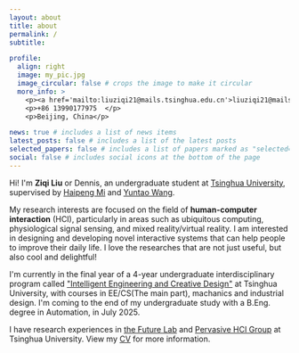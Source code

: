 ```yaml
---
layout: about
title: about
permalink: /
subtitle: 

profile:
  align: right
  image: my_pic.jpg
  image_circular: false # crops the image to make it circular
  more_info: >
    <p><a href='mailto:liuziqi21@mails.tsinghua.edu.cn'>liuziqi21@mails.tsinghua.edu.cn</a></p>
    <p>+86 13990177975  </p>
    <p>Beijing, China</p>

news: true # includes a list of news items
latest_posts: false # includes a list of the latest posts
selected_papers: false # includes a list of papers marked as "selected={true}"
social: false # includes social icons at the bottom of the page
---
```


Hi! I'm **Ziqi Liu** or Dennis, an undergraduate student at [Tsinghua University](https://www.tsinghua.edu.cn/en/), supervised by [Haipeng Mi](https://www.milab.design/team-1/mi-haipeng) and [Yuntao Wang](https://pi.cs.tsinghua.edu.cn/lab/people/YuntaoWang/en/). 

My research interests are focused on the field of **human-computer interaction** (HCI), particularly in areas such as ubiquitous computing, physiological signal sensing, and mixed reality/virtual reality. I am interested in designing and developing novel interactive systems that can help people to improve their daily life. I love the researches that are not just useful, but also cool and delightful!

I'm currently in the final year of a 4-year undergraduate interdisciplinary program called ["Intelligent Engineering and Creative Design"](https://www.xyc.tsinghua.edu.cn/en/info/1111/1374.htm) at Tsinghua University, with courses in EE/CS(The main part), machanics and industrial design. I'm coming to the end of my undergraduate study with a B.Eng. degree in Automation, in July 2025.

I have research experiences in [the Future Lab](https://thfl.tsinghua.edu.cn/en/) and [Pervasive HCI Group](https://pi.cs.tsinghua.edu.cn/) at Tsinghua University. View my [CV](assets\pdf\CV_ziqi_liu.pdf) for more information.